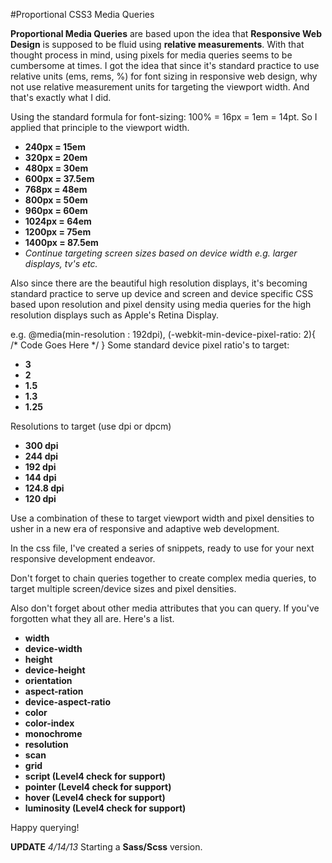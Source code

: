 #Proportional CSS3 Media Queries

**Proportional Media Queries** are based upon the idea that **Responsive Web Design** is supposed to be fluid using **relative measurements**. With that thought process in mind, using pixels for media queries seems to be cumbersome at times. I got the idea that since it's standard practice to use relative units (ems, rems, %) for font sizing in responsive web design, why not use relative measurement units for targeting the viewport width. And that's exactly what I did. 

Using the standard formula for font-sizing: 100% = 16px = 1em = 14pt.
So I applied that principle to the viewport width.
  * **240px = 15em**
  * **320px = 20em**
  * **480px = 30em**
  * **600px = 37.5em**
  * **768px = 48em**
  * **800px = 50em**
  * **960px = 60em**
  * **1024px = 64em**
  * **1200px = 75em**
  * **1400px = 87.5em**
  * *Continue targeting screen sizes based on device width e.g. larger displays, tv's etc.* 

Also since there are the beautiful high resolution displays, it's becoming standard practice to serve up device and screen and device specific CSS based upon resolution and pixel density using media queries for the high resolution displays such as Apple's Retina Display. 

e.g. @media(min-resolution : 192dpi), (-webkit-min-device-pixel-ratio: 2){
      /* Code Goes Here */
      }
Some standard device pixel ratio's to target:
  * **3**
  * **2**
  * **1.5**
  * **1.3**
  * **1.25**

Resolutions to target (use dpi or dpcm)
  * **300 dpi**
  * **244 dpi**
  * **192 dpi**
  * **144 dpi**
  * **124.8 dpi**
  * **120 dpi**

Use a combination of these to target viewport width and pixel densities to usher in a new era of responsive and adaptive web development.

In the css file, I've created a series of snippets, ready to use for your next responsive development endeavor.

Don't forget to chain queries together to create complex media queries, to target multiple screen/device sizes and pixel densities.

Also don't forget about other media attributes that you can query. If you've forgotten what they all are. Here's a list.
  * **width**
  * **device-width**
  * **height**
  * **device-height**
  * **orientation**
  * **aspect-ration**
  * **device-aspect-ratio**
  * **color**
  * **color-index**
  * **monochrome**
  * **resolution**
  * **scan**
  * **grid**
  * **script (Level4 check for support)**
  * **pointer (Level4 check for support)**
  * **hover (Level4 check for support)**
  * **luminosity (Level4 check for support)**
  
Happy querying!

**UPDATE** *4/14/13* Starting a **Sass/Scss** version.